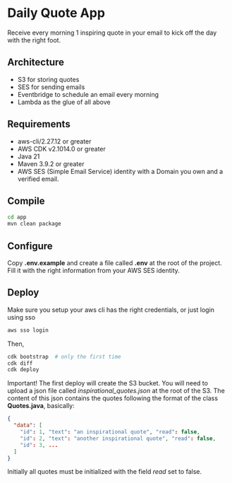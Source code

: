 # Daily Quote App

Receive every morning 1 inspiring quote in your email to kick off the day with the right foot.

## Architecture

- S3 for storing quotes
- SES for sending emails
- Eventbridge to schedule an email every morning
- Lambda as the glue of all above

## Requirements

- aws-cli/2.27.12 or greater
- AWS CDK v2.1014.0 or greater
- Java 21
- Maven 3.9.2 or greater
- AWS SES (Simple Email Service) identity with a Domain you own and a verified email.

## Compile

```bash
cd app
mvn clean package
```

## Configure

Copy __.env.example__ and create a file called __.env__ at the root of the project. Fill it with the right information from your AWS SES identity.

## Deploy

Make sure you setup your aws cli has the right credentials, or just login using sso

```bash
aws sso login
```

Then,

```bash
cdk bootstrap  # only the first time
cdk diff
cdk deploy
```

Important! The first deploy will create the S3 bucket. You will need to upload a json file called _inspirational_quotes.json_ at the root of the S3. The content of this json contains the quotes following the format of the class __Quotes.java__, basically:

```json
{
  "data": [
    "id": 1, "text": "an inspirational quote", "read": false,
    "id": 2, "text": "another inspirational quote", "read": false,
    "id": 3, ...
  ]
}
```

Initially all quotes must be initialized with the field _read_ set to false.
